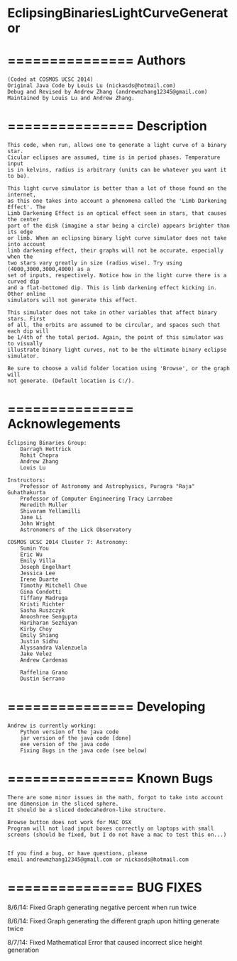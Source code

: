 # EclipsingBinariesLightCurveGenerator
===============
Authors
===============
	
	(Coded at COSMOS UCSC 2014)
	Original Java Code by Louis Lu (nickasds@hotmail.com)
	Debug and Revised by Andrew Zhang (andrewmzhang12345@gmail.com)
	Maintained by Louis Lu and Andrew Zhang.

===============
Description
===============

	This code, when run, allows one to generate a light curve of a binary star.
	Cicular eclipses are assumed, time is in period phases. Temperature input
	is in kelvins, radius is arbitrary (units can be whatever you want it to be).
	
	This light curve simulator is better than a lot of those found on the internet,
	as this one takes into account a phenomena called the 'Limb Darkening Effect'. The
	Limb Darkening Effect is an optical effect seen in stars, that causes the center
	part of the disk (imagine a star being a circle) appears brighter than its edge
	or limb. When an eclipsing binary light curve simulator does not take into account
	limb darkening effect, their graphs will not be accurate, especially when the 
	two stars vary greatly in size (radius wise). Try using (4000,3000,3000,4000) as a
	set of inputs, respectively. Notice how in the light curve there is a curved dip
	and a flat-bottomed dip. This is limb darkening effect kicking in. Other online
	simulators will not generate this effect. 
	
	This simulator does not take in other variables that affect binary stars. First
	of all, the orbits are assumed to be circular, and spaces such that each dip will
	be 1/4th of the total period. Again, the point of this simulator was to visually 
	illustrate binary light curves, not to be the ultimate binary eclipse simulator. 
	
 	Be sure to choose a valid folder location using 'Browse', or the graph will
 	not generate. (Default location is C:/). 
 	
===============
Acknowlegements
===============
	Eclipsing Binaries Group:
		Darragh Hettrick
		Rohit Chopra
		Andrew Zhang
		Louis Lu
		
	Instructors:
		Professor of Astronomy and Astrophysics, Puragra "Raja" Guhathakurta
		Professor of Computer Engineering Tracy Larrabee
		Meredith Muller
		Shivaram Yellamilli
		Jane Li
		John Wright
		Astronomers of the Lick Observatory
	
	COSMOS UCSC 2014 Cluster 7: Astronomy:
		Sumin You
		Eric Wu
		Emily Villa
		Joseph Engelhart
		Jessica Lee
		Irene Duarte
		Timothy Mitchell Chue
		Gina Condotti
		Tiffany Madruga
		Kristi Richter
		Sasha Ruszczyk
		Anooshree Sengupta
		Hariharan Sezhiyan
		Kirby Choy
		Emily Shiang
		Justin Sidhu
		Alyssandra Valenzuela
		Jake Velez
		Andrew Cardenas
	
		Raffelina Grano
		Dustin Serrano

===============
Developing
===============

	Andrew is currently working:
		Python version of the java code
		jar version of the java code [done]
		exe version of the java code
		Fixing Bugs in the java code (see below)

===============
Known Bugs
===============
	
	There are some minor issues in the math, forgot to take into account one dimension in the sliced sphere.
	It should be a sliced dodecahedron-like structure.
	
	Browse button does not work for MAC OSX
	Program will not load input boxes correctly on laptops with small screens (should be fixed, but I do not have a mac to test this on...) 
	
	
	If you find a bug, or have questions, please 
	email andrewmzhang12345@gmail.com or nickasds@hotmail.com

===============
BUG FIXES
===============

8/6/14: Fixed Graph generating negative percent when run twice

8/6/14: Fixed Graph generating the different graph upon hitting generate twice

8/7/14: Fixed Mathematical Error that caused incorrect slice height generation

 


